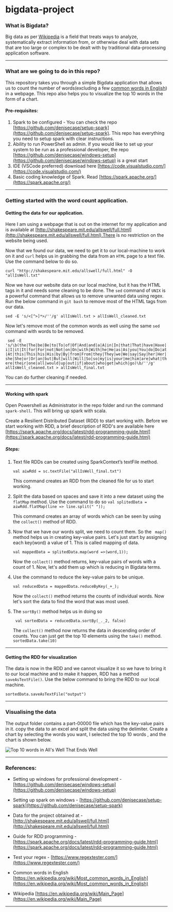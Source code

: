# bigdata-project

### What is Bigdata?

Big data as per [Wikipedia](https://en.wikipedia.org/wiki/Big_data) is a field that treats ways to analyze, systematically extract information from, or otherwise deal with data sets that are too large or complex to be dealt with by traditional data-processing application software.

---

### What are we going to do in this repo?

This repository takes you through a simple Bigdata application that allows us to count the number of words(excluding a few [common words in English](https://en.wikipedia.org/wiki/Most_common_words_in_English)) in a webpage. This repo also helps you to visualize the top 10 words in the form of a chart.

#### Pre-requisites:

1. Spark to be configured - You can check the repo [https://github.com/denisecase/setup-spark](https://github.com/denisecase/setup-spark). This repo has everything you need to setup spark with clear instructions.
2. Ability to run PowerShell as admin. If you would like to set up your system to be run as a professional developer, the repo [https://github.com/denisecase/windows-setup](https://github.com/denisecase/windows-setup) is a great start 
3. IDE (VSCode preferred) download here [https://code.visualstudio.com/](https://code.visualstudio.com/)
4. Basic coding knowledge of Spark. Read [https://spark.apache.org/](https://spark.apache.org/)

---
### Getting started with the word count application.

#### Getting the data for our application.

Here I am using a webpage that is out on the internet for my application and is available at [http://shakespeare.mit.edu/allswell/full.html](http://shakespeare.mit.edu/allswell/full.html).There is no restriction on the website being used.

Now that we found our data, we need to get it to our local-machine to work on it and ```curl``` helps us in grabbing the data from an ```HTML``` page to a text file. Use the command below to do so.

```curl "http://shakespeare.mit.edu/allswell/full.html" -O "allIsWell.txt"```

Now we have our website data on our local machine, but it has the HTML tags in it and needs some cleaning to be done. The ```sed``` command of ```UNIX``` is a powerful command that allows us to remove unwanted data using regex. Run the below command in ```git bash``` to remove most of the HTML tags from our data.

```sed -E 's/<[^>]*>/''/g' allIsWell.txt > allIsWell_cleaned.txt```

Now let's remove most of the common words as well using the same ```sed``` command with words to be removed.

``` sed -E 's/\b(the|The|be|Be|to|To|of|Of|And|and|a|A|in|In|that|That|have|Have|i|I|it|It|for|For|not|Not|on|On|with|With|he|He|as|As|you|You|do|Do|at|At|this|This|his|His|by|By|from|From|they|They|we|We|say|Say|her|Her|she|She|or|Or|an|but|But|will|Will|So|so|my|is|your|me|him|are|what|there|their|one|all|would|up|out|if|about|who|get|which|go)\b/''/g' allIsWell_cleaned.txt > allIsWell_final.txt```

You can do further cleaning if needed. 

---

#### Working with spark 

Open Powershell as Administrator in the repo folder and run the command ```spark-shell```. This will bring up spark with scala.

Create a Resilient Distributed Dataset (RDD) to start working with. Before we start working with RDD, a brief description of RDD's are available here [https://spark.apache.org/docs/latest/rdd-programming-guide.html](https://spark.apache.org/docs/latest/rdd-programming-guide.html)

##### Steps:
1. Text file RDDs can be created using SparkContext’s textFile method. 

    ```val aiwRdd = sc.textFile("allIsWell_final.txt")``` 

    This command creates an RDD from the cleaned file for us to start working.

2. Split the data based on spaces and save it into a new dataset using the ```flatMap``` method. Use the command to do so
    ```val splitedData = aiwRdd.flatMap(line => line.split(" "));```

    This command creates an array of words which can be seen by using the ```collect()``` method of RDD.

3. Now that we have our words split, we need to count them. So the ``` map()``` method helps us in creating key-value pairs. Let's just start by assigning each key(word) a value of 1. This is called mapping of data.

    ```val mappedData = splitedData.map(word =>(word,1));```

    Now the ```collect()``` method returns, key-value pairs of words with a count of 1. Now, let's add them up which is reducing in Bigdata terms.

4. Use the command to reduce the key-value pairs to be unique. 

    ```val reducedData = mappedData.reduceByKey(_+_);```

    Now the ```collect()``` method returns the counts of individual words. Now let's sort the data to find the word that was most used.

5. The ```sortBy()``` method helps us in doing so

    ``` val sortedData = reducedData.sortBy(_._2, false)```

    The ```collect()``` method now returns the data in descending order of counts. You can just get the top 10 elements using the ```take()``` method. ```sortedData.take(10)```

---

#### Getting the RDD for visualization

The data is now in the RDD and we cannot visualize it so we have to bring it to our local machine and to make it happen, RDD has a method ```saveAsTextFile()```. Use the below command to bring the RDD to our local machine.

```sortedData.saveAsTextFile("output")```

---

### Visualising the data

The output folder contains a part-00000 file which has the key-value pairs in it. copy the data to an excel and split the data using the delimiter. Create a chart by selecting the words you want, I selected the top 10 words , and the chart is shown below.

![Top 10 words in All's Well That Ends Well](./aiw.jpg)

---

### References:

- Setting up windows for professional development - [https://github.com/denisecase/windows-setup](https://github.com/denisecase/windows-setup)
- Setting up spark on windows - [https://github.com/denisecase/setup-spark](https://github.com/denisecase/setup-spark)

- Data for the project obtained at - [http://shakespeare.mit.edu/allswell/full.html](http://shakespeare.mit.edu/allswell/full.html)

- Guide for RDD programming - [https://spark.apache.org/docs/latest/rdd-programming-guide.html](https://spark.apache.org/docs/latest/rdd-programming-guide.html)

- Test your regex - [https://www.regextester.com/](https://www.regextester.com/)

- Common words in English [https://en.wikipedia.org/wiki/Most_common_words_in_English](https://en.wikipedia.org/wiki/Most_common_words_in_English)

- Wikipedia [https://en.wikipedia.org/wiki/Main_Page](https://en.wikipedia.org/wiki/Main_Page)

---